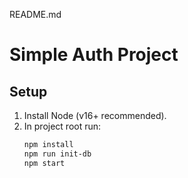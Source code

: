 README.md
# Simple Auth Project

## Setup
1. Install Node (v16+ recommended).
2. In project root run:
   ```bash
   npm install
   npm run init-db
   npm start

